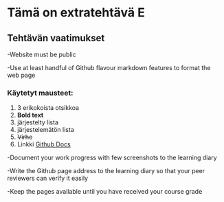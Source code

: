 # Tämä on extratehtävä E 

## Tehtävän vaatimukset
-Website must be public

-Use at least handful of Github flavour markdown features to format the web page
 ### Käytetyt mausteet: 
  1. 3 erikokoista otsikkoa
  2. **Bold text**
  3. järjestelty lista
  4. järjestelemätön lista
  5. ~~Virhe~~
  6. Linkki [Github Docs](https://docs.github.com/en/get-started/writing-on-github/getting-started-with-writing-and-formatting-on-github/basic-writing-and-formatting-syntax)

-Document your work progress with few screenshots to the learning diary

-Write the Github page address to the learning diary so that your peer reviewers can verify it easily

-Keep the pages available until you have received your course grade

